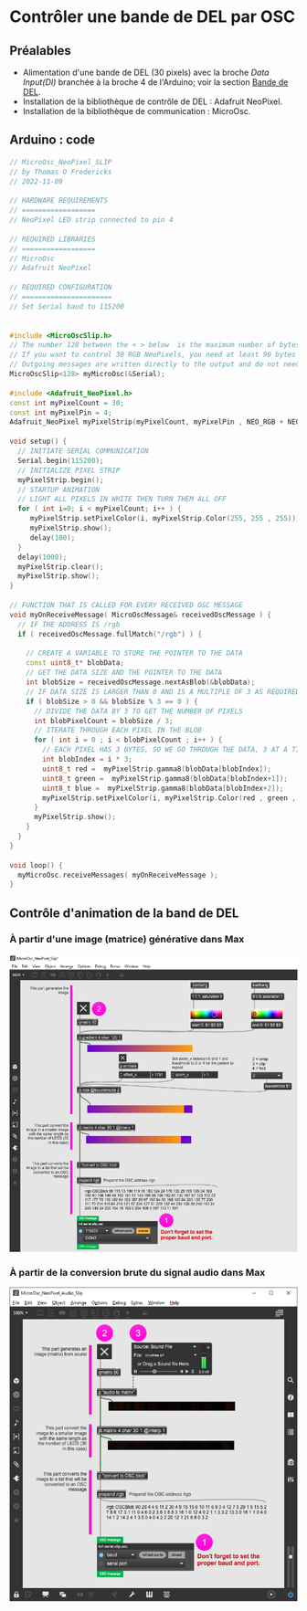 # Contrôler une bande de DEL par OSC

## Préalables

* Alimentation d'une bande de DEL (30 pixels) avec la broche *Data Input(DI)* branchée à la broche 4 de l'Arduino; voir la section [Bande de DEL](../bande_del/bande_del.md).
* Installation de la bibliothèque de contrôle de DEL : Adafruit NeoPixel.
* Installation de la bibliothèque de communication : MicroOsc.

## Arduino : code 

```cpp
// MicroOsc_NeoPixel_SLIP
// by Thomas O Fredericks
// 2022-11-09

// HARDWARE REQUIREMENTS
// ==================
// NeoPixel LED strip connected to pin 4

// REQUIRED LIBRARIES
// ==================
// MicroOsc
// Adafruit NeoPixel

// REQUIRED CONFIGURATION
// ======================
// Set Serial baud to 115200


#include <MicroOscSlip.h>
// The number 128 between the < > below  is the maximum number of bytes reserved for incomming messages.
// If you want to control 30 RGB NeoPixels, you need at least 90 bytes for the data (1 byte per color). We are reserving a little more (128 bytes) just in case.
// Outgoing messages are written directly to the output and do not need more reserved bytes.
MicroOscSlip<128> myMicroOsc(&Serial);

#include <Adafruit_NeoPixel.h>  
const int myPixelCount = 30;
const int myPixelPin = 4;
Adafruit_NeoPixel myPixelStrip(myPixelCount, myPixelPin , NEO_RGB + NEO_KHZ800);

void setup() {
  // INITIATE SERIAL COMMUNICATION
  Serial.begin(115200);                                         
  // INITIALIZE PIXEL STRIP
  myPixelStrip.begin(); 
  // STARTUP ANIMATION
  // LIGHT ALL PIXELS IN WHITE THEN TURN THEM ALL OFF
  for ( int i=0; i < myPixelCount; i++ ) {
     myPixelStrip.setPixelColor(i, myPixelStrip.Color(255, 255 , 255));  
     myPixelStrip.show();
     delay(100);                                       
  }
  delay(1000);
  myPixelStrip.clear();
  myPixelStrip.show();
}

// FUNCTION THAT IS CALLED FOR EVERY RECEIVED OSC MESSAGE
void myOnReceiveMessage( MicroOscMessage& receivedOscMessage ) {
  // IF THE ADDRESS IS /rgb
  if ( receivedOscMessage.fullMatch("/rgb") ) {   
                 
    // CREATE A VARIABLE TO STORE THE POINTER TO THE DATA
    const uint8_t* blobData;                                    
    // GET THE DATA SIZE AND THE POINTER TO THE DATA
    int blobSize = receivedOscMessage.nextAsBlob(&blobData);    
    // IF DATA SIZE IS LARGER THAN 0 AND IS A MULTIPLE OF 3 AS REQUIRED BY RGB PIXELS
    if ( blobSize > 0 && blobSize % 3 == 0 ) {                  
      // DIVIDE THE DATA BY 3 TO GET THE NUMBER OF PIXELS
      int blobPixelCount = blobSize / 3;                        
      // ITERATE THROUGH EACH PIXEL IN THE BLOB 
      for ( int i = 0 ; i < blobPixelCount ; i++ ) {            
        // EACH PIXEL HAS 3 BYTES, SO WE GO THROUGH THE DATA, 3 AT A TIME
        int blobIndex = i * 3; 
        uint8_t red =  myPixelStrip.gamma8(blobData[blobIndex]);
        uint8_t green =  myPixelStrip.gamma8(blobData[blobIndex+1]); 
        uint8_t blue =  myPixelStrip.gamma8(blobData[blobIndex+2]);                            
        myPixelStrip.setPixelColor(i, myPixelStrip.Color(red , green , blue));
      }
      myPixelStrip.show();
    }
  }
}

void loop() {
  myMicroOsc.receiveMessages( myOnReceiveMessage );
}
```

## Contrôle d'animation de la band de DEL

### À partir d'une image (matrice) générative dans Max

[![Cliquer pour télécharger le patcher MicroOsc_NeoPixel_Slip.maxpat](./MicroOsc_NeoPixel_Slip.png)](./MicroOsc_NeoPixel_Slip.maxpat)

### À partir de la conversion brute du signal audio dans Max

[![Cliquer pour télécharger le patcher MicroOsc_NeoPixel_Audio_Slip.maxpat](./MicroOsc_NeoPixel_Audio_Slip.png)](./MicroOsc_NeoPixel_Audio_Slip.maxpat)